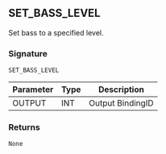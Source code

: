 ## SET\_BASS\_LEVEL

Set bass to a specified level.


### Signature

`SET_BASS_LEVEL`


| Parameter | Type | Description      |
| --------- | ---- | ---------------- |
| OUTPUT    | INT  | Output BindingID |



### Returns

`None`